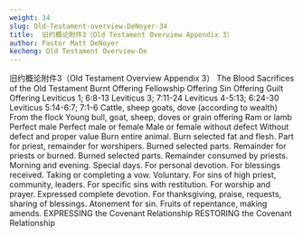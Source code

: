 ```yaml
---
weight: 34
slug: Old-Testament-overview-DeNoyer-34
title:  旧约概论附件3（Old Testament Overview Appendix 3）
author: Pastor Matt DeNoyer
kecheng: Old Testament Overview-De
---
```


旧约概论附件3（Old Testament Overview Appendix 3）
The Blood Sacrifices of the Old Testament
Burnt Offering
Fellowship Offering
Sin Offering
Guilt Offering
Leviticus 1; 6:8-13
Leviticus 3; 7:11-24
Leviticus 4-5:13; 6:24-30
Leviticus 5:14-6:7; 7:1-6
Cattle, sheep goats, dove (according to wealth)
From the flock
Young bull, goat, sheep, doves or grain offering
Ram or lamb
Perfect male
Perfect male or female
Male or female without defect
Without defect and proper value
Burn entire animal.
Burn selected fat and flesh. Part for priest, remainder for worshipers.
Burned selected parts. Remainder for priests or burned.
Burned selected parts. Remainder consumed by priests.
Morning and evening. Special days. For personal devotion.
For blessings received. Taking or completing a vow. Voluntary.
For sins of high priest, community, leaders.
For specific sins with restitution.
For worship and prayer. Expressed complete devotion.
For thanksgiving, praise, requests, sharing of blessings.
Atonement for sin.
Fruits of repentance, making amends.
EXPRESSING the Covenant Relationship
RESTORING the Covenant Relationship
